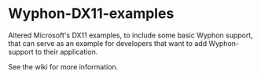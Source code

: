 Wyphon-DX11-examples
====================

Altered Microsoft's DX11 examples, to include some basic Wyphon support, that can serve as an example for developers that want to add Wyphon-support to their application.

See the wiki for more information.
